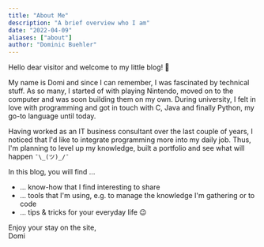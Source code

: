 ```yaml
---
title: "About Me"
description: "A brief overview who I am"
date: "2022-04-09"
aliases: ["about"]
author: "Dominic Buehler"
---
```


Hello dear visitor and welcome to my little blog! 👋  

My name is Domi and since I can remember, I was fascinated by technical stuff. 
As so many, I started of with playing Nintendo, moved on to the computer and was soon building them on my own.
During university, I felt in love with programming and got in touch with C, Java and finally Python, my go-to language until today.

Having worked as an IT business consultant over the last couple of years, I noticed that I'd like to integrate programming more into my daily job.
Thus, I'm planning to level up my knowledge, built a portfolio and see what will happen `¯\_(ツ)_/¯` 

In this blog, you will find ...
- ... know-how that I find interesting to share
- ... tools that I'm using, e.g. to manage the knowledge I'm gathering or to code
- ... tips & tricks for your everyday life 😉

Enjoy your stay on the site,  
Domi
